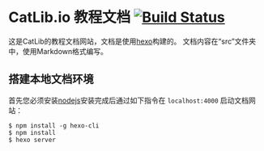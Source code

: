 # CatLib.io 教程文档 [![Build Status](https://www.travis-ci.org/CatLib/catlib-zh.io.svg?branch=1.2)](https://www.travis-ci.org/CatLib/catlib-zh.io)

这是CatLib的教程文档网站，文档是使用[hexo](http://hexo.io/)构建的。 文档内容在“src”文件夹中，使用Markdown格式编写。

## 搭建本地文档环境

首先您必须安装[nodejs](http://nodejs.cn/)安装完成后通过如下指令在 `localhost:4000` 启动文档网站：

```
$ npm install -g hexo-cli
$ npm install
$ hexo server
```
